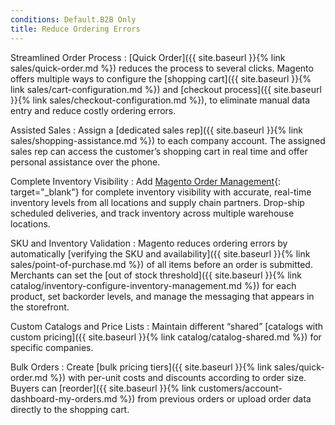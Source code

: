 ```yaml
---
conditions: Default.B2B Only
title: Reduce Ordering Errors
---
```


Streamlined Order Process
:  [Quick Order]({{ site.baseurl }}{% link sales/quick-order.md %}) reduces the process to several clicks. Magento offers multiple ways to configure the [shopping cart]({{ site.baseurl }}{% link sales/cart-configuration.md %}) and [checkout process]({{ site.baseurl }}{% link sales/checkout-configuration.md %}), to eliminate manual data entry and reduce costly ordering errors.

Assisted Sales
:  Assign a [dedicated sales rep]({{ site.baseurl }}{% link sales/shopping-assistance.md %}) to each company account. The assigned sales rep can access the customer’s shopping cart in real time and offer personal assistance over the phone.

Complete Inventory Visibility
:  Add [Magento Order Management][1]{: target="_blank"} for complete inventory visibility with accurate, real-time inventory levels from all locations and supply chain partners. Drop-ship scheduled deliveries, and track inventory across multiple warehouse locations.

SKU and Inventory Validation
:  Magento reduces ordering errors by automatically [verifying the SKU and availability]({{ site.baseurl }}{% link sales/point-of-purchase.md %}) of all items before an order is submitted. Merchants can set the [out of stock threshold]({{ site.baseurl }}{% link catalog/inventory-configure-inventory-management.md %}) for each product, set backorder levels, and manage the messaging that appears in the storefront.

Custom Catalogs and Price Lists
: Maintain different “shared” [catalogs with custom pricing]({{ site.baseurl }}{% link catalog/catalog-shared.md %}) for specific companies.

Bulk Orders
:  Create [bulk pricing tiers]({{ site.baseurl }}{% link sales/quick-order.md %}) with per-unit costs and discounts according to order size. Buyers can [reorder]({{ site.baseurl }}{% link customers/account-dashboard-my-orders.md %}) from previous orders or upload order data directly to the shopping cart.

[1]: https://magento.com/products/order-management
